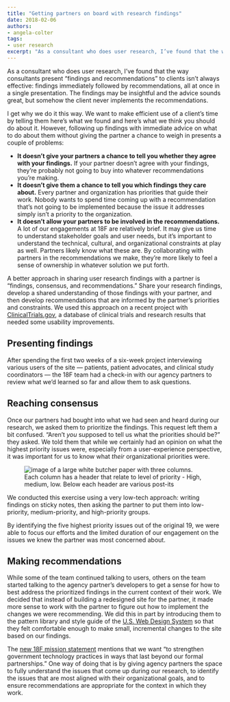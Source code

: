 ```yaml
---
title: "Getting partners on board with research findings"
date: 2018-02-06
authors:
- angela-colter
tags:
- user research
excerpt: "As a consultant who does user research, I’ve found that the way consultants present “findings and recommendations” to clients isn’t always effective: findings immediately followed by recommendations, all at once in a single presentation. A better approach in sharing user research findings with a partner is “findings, consensus, and recommendations.” "
---
```


As a consultant who does user research, I’ve found that the way consultants present “findings and recommendations” to clients isn’t always effective: findings immediately followed by recommendations, all at once in a single presentation. The findings may be insightful and the advice sounds great, but somehow the client never implements the recommendations. 

I get why we do it this way. We want to make efficient use of a client’s time by telling them here’s what we found and here’s what we think you should do about it. However, following up findings with immediate advice on what to do about them without giving the partner a chance to weigh in presents a couple of problems:

- **It doesn’t give your partners a chance to tell you whether they agree with your findings.** If your partner doesn’t agree with your findings, they’re probably not going to buy into whatever recommendations you’re making.
- **It doesn’t give them a chance to tell you which findings they care about.** Every partner and organization has priorities that guide their work. Nobody wants to spend time coming up with a recommendation that’s not going to be implemented because the issue it addresses simply isn’t a priority to the organization. 
- **It doesn’t allow your partners to be involved in the recommendations.** A lot of our engagements at 18F are relatively brief. It may give us time to understand stakeholder goals and user needs, but it’s important to understand the technical, cultural, and organizational constraints at play as well. Partners likely know what these are. By collaborating with partners in the recommendations we make, they’re more likely to feel a sense of ownership in whatever solution we put forth. 

A better approach in sharing user research findings with a partner is “findings, consensus, and recommendations.” Share your research findings, develop a shared understanding of those findings with your partner, and then develop recommendations that are informed by the partner’s priorities and constraints. We used this approach on a recent project with [ClinicalTrials.gov](https://clinicaltrials.gov/), a database of clinical trials and research results that needed some usability improvements. 

## Presenting findings

After spending the first two weeks of a six-week project interviewing various users of the site — patients, patient advocates, and clinical study coordinators — the 18F team had a check-in with our agency partners to review what we’d learned so far and allow them to ask questions. 

## Reaching consensus

Once our partners had bought into what we had seen and heard during our research, we asked them to prioritize the findings. This request left them a bit confused. “Aren’t _you_ supposed to tell us what the priorities should be?” they asked. We told them that while we certainly had an opinion on what the highest priority issues were, especially from a user-experience perspective, it was important for us to know what _their_ organizational priorities were.  

<figure>
	<img class= "image-reduce right-aligned" src="{{ site.baseurl }}/assets/blog/user-interview/hi-med-low.jpg" alt="image of a large white butcher paper with three columns.  Each column has a header that relate to level of priority - High, medium, low. Below each header are various post-its">
</figure>

We conducted this exercise using a very low-tech approach: writing findings on sticky notes, then asking the partner to put them into low-priority, medium-priority, and high-priority groups. 

By identifying the five highest priority issues out of the original 19, we were able to focus our efforts and the limited duration of our engagement on the issues we knew the partner was most concerned about.

## Making recommendations

While some of the team continued talking to users, others on the team started talking to the agency partner’s developers to get a sense for how to best address the prioritized findings in the current context of their work. We decided that instead of building a redesigned site for the partner, it made more sense to work with the partner to figure out how to implement the changes we were recommending. We did this in part by introducing them to the pattern library and style guide of the [U.S. Web Design System](https://designsystem.digital.gov/) so that they felt comfortable enough to make small, incremental changes to the site based on our findings. 

The [new 18F mission statement](https://18f.gsa.gov/about/#our-mission) mentions that we want “to strengthen government technology practices in ways that last beyond our formal partnerships.” One way of doing that is by giving agency partners the space to fully understand the issues that come up during our research, to identify the issues that are most aligned with their organizational goals, and to ensure recommendations are appropriate for the context in which they work. 

